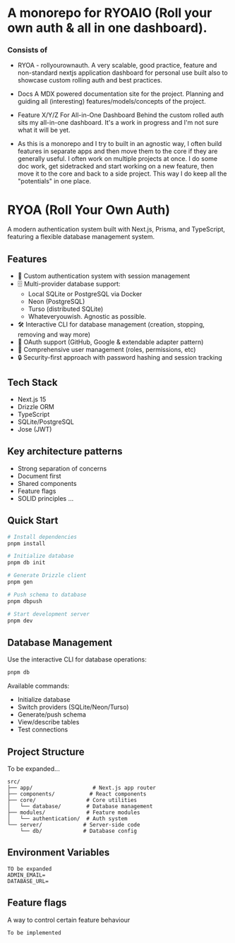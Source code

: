 # A monorepo for RYOAIO (Roll your own auth & all in one dashboard).

### Consists of

- RYOA - rollyourownauth.
A very scalable, good practice, feature and non-standard nextjs application dashboard for personal use built also to showcase custom rolling auth and best practices.

- Docs
A MDX powered documentation site for the project. Planning and guiding all (interesting) features/models/concepts of the project.

- Feature X/Y/Z For All-in-One Dashboard
Behind the custom rolled auth sits my all-in-one dashboard. It's a work in progress and I'm not sure what it will be yet.

- As this is a monorepo and I try to built in an agnostic way, I often build features in separate apps and then move them to the core if they are generally useful.  I often work on multiple projects at once. I do some doc work, get sidetracked and start working on a new feature, then move it to the core and back to a side project. This way I do keep all the "potentials" in one place. 


# RYOA (Roll Your Own Auth)

A modern authentication system built with Next.js, Prisma, and TypeScript, featuring a flexible database management system.

## Features

- 🔐 Custom authentication system with session management
- 🗄️ Multi-provider database support:
  - Local SQLite or PostgreSQL via Docker
  - Neon (PostgreSQL)
  - Turso (distributed SQLite)
  - Whateveryouwish. Agnostic as possible.
- 🛠️ Interactive CLI for database management (creation, stopping, removing and way more)
- 🔑 OAuth support (GitHub, Google & extendable adapter pattern)
- 👤 Comprehensive user management (roles, permissions, etc)
- 🔒 Security-first approach with password hashing and session tracking

## Tech Stack

- Next.js 15
- Drizzle ORM
- TypeScript
- SQLite/PostgreSQL
- Jose (JWT)

## Key architecture patterns

- Strong separation of concerns
- Document first
- Shared components
- Feature flags
- SOLID principles
...

## Quick Start

```bash
# Install dependencies
pnpm install

# Initialize database
pnpm db init

# Generate Drizzle client
pnpm gen

# Push schema to database
pnpm dbpush

# Start development server
pnpm dev
```

## Database Management

Use the interactive CLI for database operations:

```bash
pnpm db
```

Available commands:
- Initialize database
- Switch providers (SQLite/Neon/Turso)
- Generate/push schema
- View/describe tables
- Test connections

## Project Structure
To be expanded...
```
src/
├── app/                   # Next.js app router
├── components/           # React components
├── core/                # Core utilities
│   └── database/        # Database management
├── modules/             # Feature modules
│   └── authentication/  # Auth system
└── server/             # Server-side code
    └── db/             # Database config
```

## Environment Variables

```env
TO be expanded
ADMIN_EMAIL=
DATABASE_URL=
``` 

## Feature flags

A way to control certain feature behaviour

```ts
To be implemented
```